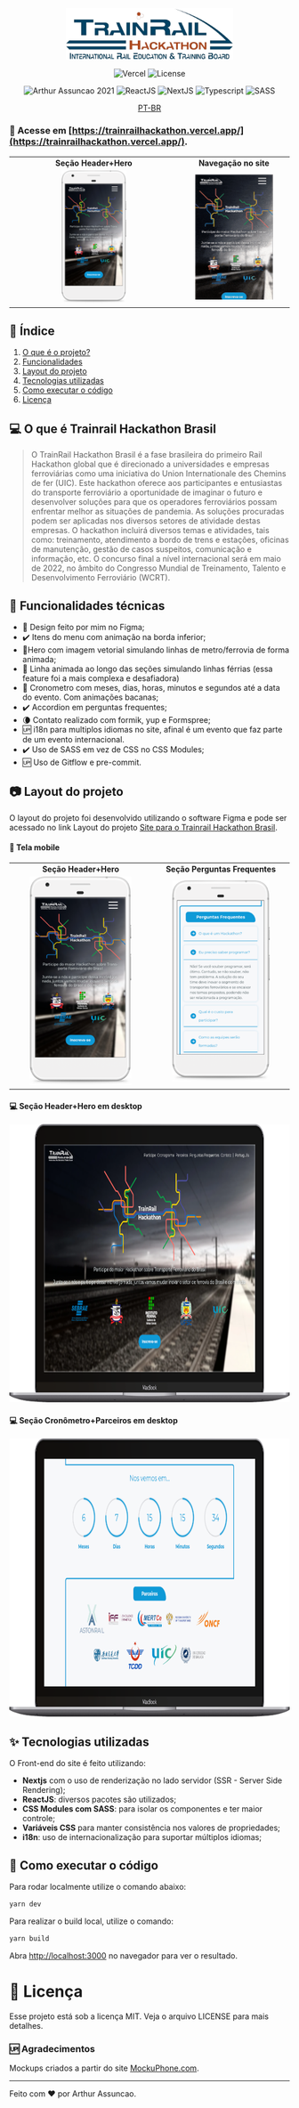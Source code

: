 [comment]: # 'Logo'

<p align="center">
    <img src="https://raw.githubusercontent.com/ArthurAssuncao/TrainRailHackathonBrasil.com.br/main/src/assets/images/logo-oficial.png" width="300px" />
</p>

[comment]: # 'Badges'

<p align="center">
	<img alt="Vercel" src="http://therealsujitk-vercel-badge.vercel.app/?app=trainrailhackathon">
  <img alt="License" src="https://img.shields.io/static/v1?label=license&message=MIT&color=97C510&labelColor=5A5A5A">
</p>

<p align="center">
	<img src="https://img.shields.io/static/v1?label=Arthur%20Assuncao&message=2021&color=8A47F5&labelColor=5A5A5A" alt="Arthur Assuncao 2021" />
  <img src="https://img.shields.io/static/v1?label=ReactJS&message=yes&color=61dbfb&labelColor=5A5A5A" alt="ReactJS" />
  <img src="https://img.shields.io/static/v1?label=NextJS&message=yes&color=000000&labelColor=5A5A5A" alt="NextJS" />
  <img src="https://img.shields.io/static/v1?label=types&message=typescript&color=0f80c0&labelColor=5A5A5A" alt="Typescript" />
  <img src="https://img.shields.io/static/v1?label=SASS&message=yes&color=cc6699&labelColor=5A5A5A" alt="SASS" />
</p>

<p align="center">
	<a href="README.md" alt="README em Português">PT-BR</a>
</p>

### :link: Acesse em [https://trainrailhackathon.vercel.app/](https://trainrailhackathon.vercel.app/).

[comment]: # 'Foto do app'
[comment]: # 'Mockup IPhone https://mockuphone.com/device/iphone12black'
[comment]: # 'Mockup IPad https://mockuphone.com/device/ipadsilver'
[comment]: # 'Emoji list https://gist.github.com/rxaviers/7360908'

<table align="center">
	  <tr>
    	<td align="center"><strong>Seção Header+Hero</strong></td>
        <td align="center"><strong>Navegação no site</strong></td>
    </tr>
    <tr>
        <td align="center"><img src="https://raw.githubusercontent.com/ArthurAssuncao/TrainRailHackathonBrasil.com.br/main/docs/screenshots/mobile-1-mockup.png" alt="Seção Header+Hero" width="40%" /></td>
        <td align="center"><img src="https://raw.githubusercontent.com/ArthurAssuncao/TrainRailHackathonBrasil.com.br/main/docs/screenshots/mobile-full-min.gif"  alt="Navegação no site" width="75%"  /></td>
    </tr>
</table>

## :bookmark_tabs: Índice

1.  [O que é o projeto?](#abstract)
2.  [Funcionalidades](#features)
3.  [Layout do projeto](#images)
4.  [Tecnologias utilizadas](#stack)
5.  [Como executar o código](#how-to-run)
6.  [Licença](#license)

<div id='abstract'/>

## :computer: O que é Trainrail Hackathon Brasil

> O TrainRail Hackathon Brasil é a fase brasileira do primeiro Rail Hackathon global que é direcionado a universidades e empresas ferroviárias como uma iniciativa do Union Internationale des Chemins de fer (UIC). Este hackathon oferece aos participantes e entusiastas do transporte ferroviário a oportunidade de imaginar o futuro e desenvolver soluções para que os operadores ferroviários possam enfrentar melhor as situações de pandemia. As soluções procuradas podem ser aplicadas nos diversos setores de atividade destas empresas. O hackathon incluirá diversos temas e atividades, tais como: treinamento, atendimento a bordo de trens e estações, oficinas de manutenção, gestão de casos suspeitos, comunicação e informação, etc. O concurso final a nível internacional será em maio de 2022, no âmbito do Congresso Mundial de Treinamento, Talento e Desenvolvimento Ferroviário (WCRT).

<div id='features'/>

## :clap: Funcionalidades técnicas

- :wrench: Design feito por mim no Figma;
- :heavy_check_mark: Itens do menu com animação na borda inferior;
- :star2:Hero com imagem vetorial simulando linhas de metro/ferrovia de forma animada;
- :star2: Linha animada ao longo das seções simulando linhas férrias (essa feature foi a mais complexa e desafiadora)
- :star2: Cronometro com meses, dias, horas, minutos e segundos até a data do evento. Com animações bacanas;
- :heavy_check_mark: Accordion em perguntas frequentes;
- :waning_crescent_moon: Contato realizado com formik, yup e Formspree;
- :up: i18n para multiplos idiomas no site, afinal é um evento que faz parte de um evento internacional.
- :heavy_check_mark: Uso de SASS em vez de CSS no CSS Modules;
- :up: Uso de Gitflow e pre-commit.

<div id='images'/>

## :camera: Layout do projeto

O layout do projeto foi desenvolvido utilizando o software Figma e pode ser acessado no link Layout do projeto [Site para o Trainrail Hackathon Brasil](https://www.figma.com/file/wlZvFPbGD0nzGZE4bcCWwB/trailrail-hackathon-design?node-id=0%3A1).

#### :iphone: Tela mobile

<table align="center">
	  <tr>
    	<td align="center"><strong>Seção Header+Hero</strong></td>
        <td align="center"><strong>Seção Perguntas Frequentes</strong></td>
    </tr>
    <tr>
        <td align="center"><img src="https://raw.githubusercontent.com/ArthurAssuncao/TrainRailHackathonBrasil.com.br/main/docs/screenshots/mobile-1-mockup.png" alt="Seção Header+Hero" width="75%" /></td>
        <td align="center"><img src="https://raw.githubusercontent.com/ArthurAssuncao/TrainRailHackathonBrasil.com.br/main/docs/screenshots/mobile-2-mockup.png"  alt="Seção Perguntas Frequentes" width="75%" /></td>
    </tr>
</table>

#### :computer: Seção Header+Hero em desktop

<p align="center">
<img src="https://raw.githubusercontent.com/ArthurAssuncao/TrainRailHackathonBrasil.com.br/main/docs/screenshots/desktop-1-mockup.png" height="500px" alt="Seção Header+Hero em desktop" />
</p>

#### :computer: Seção Cronômetro+Parceiros em desktop

<p align="center">
<img src="https://raw.githubusercontent.com/ArthurAssuncao/TrainRailHackathonBrasil.com.br/main/docs/screenshots/desktop-2-mockup.png" height="500px" alt="Seção Cronômetro em desktop" />
</p>

<div id='stack'/>

## :sparkles: Tecnologias utilizadas

O Front-end do site é feito utilizando:

- **Nextjs** com o uso de renderização no lado servidor (SSR - Server Side Rendering);
- **ReactJS**: diversos pacotes são utilizados;
- **CSS Modules com SASS**: para isolar os componentes e ter maior controle;
- **Variáveis CSS** para manter consistência nos valores de propriedades;
- **i18n**: uso de internacionalização para suportar múltiplos idiomas;

<div id='how-to-run'/>

## :runner: Como executar o código

Para rodar localmente utilize o comando abaixo:

```bash
yarn dev
```

Para realizar o build local, utilize o comando:

```bash
yarn build
```

Abra [http://localhost:3000](http://localhost:3000) no navegador para ver o resultado.

<div id='license'/>

# :memo: Licença

Esse projeto está sob a licença MIT. Veja o arquivo LICENSE para mais detalhes.

### :up: Agradecimentos

Mockups criados a partir do site [MockuPhone.com](https://mockuphone.com/).

<hr>

Feito com :hearts: por Arthur Assuncao.
